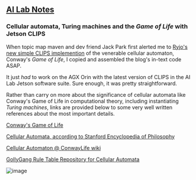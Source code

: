 ## <u>AI Lab Notes</u>

### **Cellular automata, Turing machines and the *Game of Life* with Jetson CLIPS**

When topic map maven and dev friend Jack Park first alerted me to [Ryjo's new simple CLIPS implemention](https://ryjo.codes/articles/conways-game-of-life-written-in-clips.html) of the venerable cellular automaton, Conway's *Game of Life*, I copied and assembled the blog's in-text code ASAP. 

It just *had* to work on the AGX Orin with the latest version of CLIPS in the AI Lab Jetson software suite.  Sure enough, it was pretty straightforward.

Rather than carry on more about the significance of cellular automata like Conway's Game of Life in computational theory, including instantiating *Turing machines*, links are provided below to some very well written references about the most important details.


[Conway's Game of Life](https://en.wikipedia.org/wiki/Conway%27s_Game_of_Life)

[Cellular Automata, according to Stanford Encyclopedia of Philosophy](https://plato.stanford.edu/entries/cellular-automata/)

[Cellular Automaton @ ConwayLife wiki](https://conwaylife.com/wiki/Cellular_automaton)

[GollyGang Rule Table Repository for Cellular Automata](https://github.com/GollyGang/ruletablerepository)

![image](https://user-images.githubusercontent.com/71346897/213844621-43f4ffbc-285d-440c-a119-4e444e5627bd.png)
